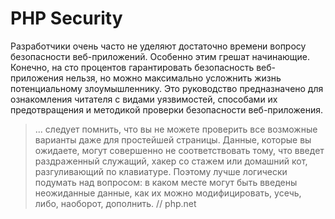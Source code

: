 # PHP Security

Разработчики очень часто не уделяют достаточно времени вопросу безопасности веб-приложений. Особенно этим грешат начинающие. 
Конечно, на сто процентов гарантировать безопасность веб-приложения нельзя, но можно максимально усложнить жизнь потенциальному злоумышленнику. 
Это руководство предназначено для ознакомления читателя с видами уязвимостей, способами их предотвращения и методикой проверки безопасности веб-приложения.

> ... следует помнить, что вы не можете проверить все возможные варианты даже для простейшей страницы. Данные, которые вы ожидаете, могут совершенно не соответствовать тому, что введет раздраженный служащий, хакер со стажем или домашний кот, разгуливающий по клавиатуре. Поэтому лучше логически подумать над вопросом: в каком месте могут быть введены неожиданные данные, как их можно модифицировать, усечь, либо, наоборот, дополнить. // php.net